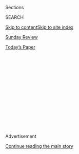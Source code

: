 <div id="app">

<div>

<div>

<div>

<div class="NYTAppHideMasthead css-1q2w90k e1suatyy0">

<div class="section css-ui9rw0 e1suatyy2">

<div class="css-eph4ug er09x8g0">

<div class="css-6n7j50">

</div>

<span class="css-1dv1kvn">Sections</span>

<div class="css-10488qs">

<span class="css-1dv1kvn">SEARCH</span>

</div>

[Skip to content](#site-content)[Skip to site index](#site-index)

</div>

<div id="masthead-section-label" class="css-1wr3we4 eaxe0e00">

[Sunday Review](https://www.nytimes.com/section/opinion/sunday)

</div>

<div class="css-10698na e1huz5gh0">

</div>

</div>

<div id="masthead-bar-one" class="section hasLinks css-15hmgas e1csuq9d3">

<div class="css-uqyvli e1csuq9d0">

</div>

<div class="css-1uqjmks e1csuq9d1">

</div>

<div class="css-9e9ivx">

[](https://myaccount.nytimes.com/auth/login?response_type=cookie&client_id=vi)

</div>

<div class="css-1bvtpon e1csuq9d2">

[Today’s Paper](https://www.nytimes.com/section/todayspaper)

</div>

</div>

</div>

</div>

<div data-aria-hidden="false">

<div id="site-content" role="main">

<div>

<div class="css-1aor85t" style="opacity:0.000000001;z-index:-1;visibility:hidden">

<div class="css-1hqnpie">

<div class="css-epjblv">

<span class="css-17xtcya">[Sunday
Review](/section/opinion/sunday)</span><span class="css-x15j1o">|</span><span class="css-fwqvlz">Good
Cops, Bad Cops</span>

</div>

<div class="css-k008qs">

<div class="css-1iwv8en">

<span class="css-18z7m18"></span>

<div>

</div>

</div>

<span class="css-1n6z4y">https://nyti.ms/3hMAaN1</span>

<div class="css-1705lsu">

<div class="css-4xjgmj">

<div class="css-4skfbu" role="toolbar" data-aria-label="Social Media Share buttons, Save button, and Comments Panel with current comment count" data-testid="share-tools">

  - 
  - 
  - 
  - 
    
    <div class="css-6n7j50">
    
    </div>

  - 
  - 

</div>

</div>

</div>

</div>

</div>

</div>

<div id="NYT_TOP_BANNER_REGION" class="css-13pd83m">

</div>

<div id="top-wrapper" class="css-1sy8kpn">

<div id="top-slug" class="css-l9onyx">

Advertisement

</div>

[Continue reading the main story](#after-top)

<div class="ad top-wrapper" style="text-align:center;height:100%;display:block;min-height:250px">

<div id="top" class="place-ad" data-position="top" data-size-key="top">

</div>

</div>

<div id="after-top">

</div>

</div>

<div>

<div class="css-v5btjw etb61u70">

<div class="css-v05ibm etb61u71">

[Opinion](/section/opinion)

</div>

</div>

<div id="sponsor-wrapper" class="css-1hyfx7x">

<div id="sponsor-slug" class="css-19vbshk">

Supported by

</div>

[Continue reading the main story](#after-sponsor)

<div id="sponsor" class="ad sponsor-wrapper" style="text-align:center;height:100%;display:block">

</div>

<div id="after-sponsor">

</div>

</div>

<div class="css-186x18t">

</div>

<div class="css-1vkm6nb ehdk2mb0">

# Good Cops, Bad Cops

</div>

On Father’s Day, I want to tell my dad something I neglected to mention.

<div class="css-18e8msd">

<div class="css-vp77d3 epjyd6m0">

<div class="css-1p10dcb ey68jwv0" data-aria-hidden="true">

[![Maureen
Dowd](https://static01.nyt.com/images/2018/04/02/opinion/maureen-dowd/maureen-dowd-thumbLarge.png
"Maureen Dowd")](https://www.nytimes.com/by/maureen-dowd)

</div>

<div class="css-1baulvz">

By [<span class="css-1baulvz last-byline" itemprop="name">Maureen
Dowd</span>](https://www.nytimes.com/by/maureen-dowd)

<div class="css-8atqhb">

Opinion Columnist

</div>

</div>

</div>

  - June 20, 2020

  - 
    
    <div class="css-4xjgmj">
    
    <div class="css-pvvomx" role="toolbar" data-aria-label="Social Media Share buttons, Save button, and Comments Panel with current comment count" data-testid="share-tools">
    
      - 
      - 
      - 
      - 
        
        <div class="css-6n7j50">
        
        </div>
    
      - 
      - 
    
    </div>
    
    </div>

</div>

<div class="css-79elbk" data-testid="photoviewer-wrapper">

<div class="css-z3e15g" data-testid="photoviewer-wrapper-hidden">

</div>

<div class="css-1a48zt4 ehw59r15" data-testid="photoviewer-children">

![<span class="css-cnj6d5 e1z0qqy90" itemprop="copyrightHolder"><span class="css-1ly73wi e1tej78p0">Credit...</span><span><span>The
Washington
Times</span></span></span>](https://static01.nyt.com/images/2020/06/21/opinion/sunday/21Dowd/21Dowd-articleLarge.jpg?quality=75&auto=webp&disable=upscale)

</div>

</div>

</div>

<div class="section meteredContent css-1r7ky0e" name="articleBody" itemprop="articleBody">

<div class="css-1fanzo5 StoryBodyCompanionColumn">

<div class="css-53u6y8">

I never told my father I was proud of him.

I grew up in the ’60s, another era filled with tears and tear gas and
violent clashes about race and class.

I didn’t want to be a hippie, but I certainly didn’t want to be a
fascist. I was sheltered in my demure blue school uniform and saddle
shoes, watching the world burn.

The National Guard slaughtering students at Kent State. The Chicago
police billy-clubbing yippies at the ’68 Democratic convention. Soldiers
in Vietnam getting denounced as “baby killers,” and radicals vowing to
“barbecue some pork” and spill the blood of “pigs.”

When our school newspaper published an anti-Vietnam War cartoon, the
principal, a nun, dumped all the copies into the incinerator.

</div>

</div>

<div class="css-1fanzo5 StoryBodyCompanionColumn">

<div class="css-53u6y8">

As a 16-year-old in 1968, I found it hard to balance hating the Vietnam
War and wanting racial justice with being part of a family, baked in
patriotism, taught to revere uniforms. As Bill Clinton wrote in that
[infamous 1969
letter](https://www.pbs.org/wgbh/pages/frontline/shows/clinton/etc/draftletter.html),
the cool kids were all about “loathing the military”; I was making
pocket change by ironing my brothers’ Coast Guard uniforms, being
careful to make sure the creases were sharp.

I never told classmates about my father’s long stretch as a police
detective. I just talked about his second career, after retirement, as a
special assistant to a senator and congressman.

When it was time for the father-daughter lunch at Immaculata, I didn’t
sign up. As an Irish immigrant with little formal education, my father
had worked terribly hard to afford that fancy girls’ school. But I
didn’t tell him about the lunch. I don’t know if it was the cop thing
or because he was older and didn’t seem that into raising a teenager.
(The day I was born, the other cops at roll call teased him about
becoming a new father at 61.)

As it turned out, one of my dad’s closest friends was the speaker at the
lunch and called him to find out why he wasn’t there. My dad, hurt,
asked my mom why I didn’t want to take him.

And that is something I’m ashamed of.

In the wake of 9/11, I was relieved that people were able to see the
heroic side of police officers and firefighters. Celebrities began
inviting firefighters to their lobby Christmas parties in tony Upper
West Side apartment buildings. But by the next year, that fad was over.

</div>

</div>

<div class="css-1fanzo5 StoryBodyCompanionColumn">

<div class="css-53u6y8">

Now come [calls to abolish the
police](https://www.nytimes.com/2020/06/12/opinion/sunday/floyd-abolish-defund-police.html).
Once I would have tried to blame bad apples. But the grotesque spectacle
of blacks being regularly executed for living their lives is completely
indefensible.

I grew up in the shadow of two powerful patriarchies, the Catholic
Church and the police. Both institutions attracted an element of warped,
sadistic people. Instead of rooting out those dark forces, the
institutions protected them, moving bad priests to another parish and
bad cops to another precinct.

The police and the church are arbiters of right and wrong, yet they let
a poisonous culture grow and conspired to shield those doing wrong and
hurting innocents.

My heart aches for all the good cops — particularly black cops — who are
anguished, and for their families in this season when streaming of
N.W.A.’s anti-police anthem is surging; when police shows are getting
axed as “copaganda” and [even Olivia Benson is
canceled](https://www.rollingstone.com/culture/culture-features/olivia-benson-svu-mariska-hargitay-canceled-cops-1014181/);
and when protesters in D.C. hold aloft signs reading “EAT THE RICH AND
THEIR PIGGIES TOO,” and “ACAB” (All Cops Are Bastards) is spray-painted
all over the pavement.

As we rein in and reimagine how a police force should work, we should
avoid that word “all.”

I loved my dad, but decades passed before I took the time to learn about
his 40 years on the D.C. force. Finally, my sister gave me his
scrapbook.

There’s a picture of him with President Coolidge, getting awarded the
Medal for Bravery. There’s [another
pic](https://www.instagram.com/p/B4DnolcA85U/) where he’s in his fedora,
guarding F.D.R. at a ballgame as he throws out the first ball.

My dad caught an escaped killer who hurled a flatiron at him and broke
his nose. He disarmed a wife in a courthouse who shot her cheating
husband and said she regretted only that she hadn’t been able to get
“the other woman,” too.

</div>

</div>

<div class="css-1fanzo5 StoryBodyCompanionColumn">

<div class="css-53u6y8">

Over the racist objections of his captain, he wanted to give blood to
save the life of a black man wounded during a series of armed holdups.
The man had fired point-blank at my father, but the gun jammed. Only
then did my dad return fire.

He wasn’t big on bloodshed. He transferred out of the homicide
department in short order and threw up after watching my cat have
kittens.

In 1947, he [faced down a Ku Klux
Klan](https://www.nytimes.com/2017/08/19/opinion/sunday/trump-neo-nazis-and-the-klan.html)
leader burning crosses on the lawn of the only Jewish resident in a
Maryland town. In 1954, when he was in charge of Senate security, he
raced over to the House and wrestled the gun from one of the four Puerto
Rican nationalists who shot [round after
round](https://timesmachine.nytimes.com/timesmachine/1954/03/02/issue.html)
onto the House floor, wounding five congressmen. (You can still see the
bullet hole in the table Republicans use to give speeches.)

Amid the clippings in his scrapbook about his exploits catching
“highwaymen” are pasted some poems. One about Irish mothers, one about
the evils of whiskey. And several that allude to the fact that police
officers can die at any moment and leave behind their families.

So, on this Father’s Day, I’ll say what I should have said a long time
ago: I’m proud of you, Dad.

*The Times is committed to publishing* [*a diversity of
letters*](https://www.nytimes.com/2019/01/31/opinion/letters/letters-to-editor-new-york-times-women.html)
*to the editor. We’d like to hear what you think about this or any of
our articles. Here are some*
[*tips*](https://help.nytimes.com/hc/en-us/articles/115014925288-How-to-submit-a-letter-to-the-editor)*.
And here’s our email:*
[*letters@nytimes.com*](mailto:letters@nytimes.com)*.*

*Follow The New York Times Opinion section on*
[*Facebook*](https://www.facebook.com/nytopinion)*,* [*Twitter
(@NYTopinion)*](http://twitter.com/NYTOpinion) *and*
[*Instagram*](https://www.instagram.com/nytopinion/)*.*

</div>

</div>

</div>

<div>

</div>

<div>

</div>

<div>

</div>

<div>

<div id="bottom-wrapper" class="css-1ede5it">

<div id="bottom-slug" class="css-l9onyx">

Advertisement

</div>

[Continue reading the main story](#after-bottom)

<div id="bottom" class="ad bottom-wrapper" style="text-align:center;height:100%;display:block;min-height:90px">

</div>

<div id="after-bottom">

</div>

</div>

</div>

</div>

</div>

## Site Index

<div>

</div>

## Site Information Navigation

  - [© <span>2020</span> <span>The New York Times
    Company</span>](https://help.nytimes.com/hc/en-us/articles/115014792127-Copyright-notice)

<!-- end list -->

  - [NYTCo](https://www.nytco.com/)
  - [Contact
    Us](https://help.nytimes.com/hc/en-us/articles/115015385887-Contact-Us)
  - [Work with us](https://www.nytco.com/careers/)
  - [Advertise](https://nytmediakit.com/)
  - [T Brand Studio](http://www.tbrandstudio.com/)
  - [Your Ad
    Choices](https://www.nytimes.com/privacy/cookie-policy#how-do-i-manage-trackers)
  - [Privacy](https://www.nytimes.com/privacy)
  - [Terms of
    Service](https://help.nytimes.com/hc/en-us/articles/115014893428-Terms-of-service)
  - [Terms of
    Sale](https://help.nytimes.com/hc/en-us/articles/115014893968-Terms-of-sale)
  - [Site Map](https://spiderbites.nytimes.com)
  - [Help](https://help.nytimes.com/hc/en-us)
  - [Subscriptions](https://www.nytimes.com/subscription?campaignId=37WXW)

</div>

</div>

</div>

</div>
